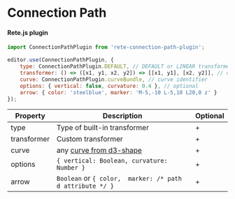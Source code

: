 Connection Path
====
#### Rete.js plugin

```js
import ConnectionPathPlugin from 'rete-connection-path-plugin';

editor.use(ConnectionPathPlugin, {
    type: ConnectionPathPlugin.DEFAULT, // DEFAULT or LINEAR transformer
    transformer: () => ([x1, y1, x2, y2]) => [[x1, y1], [x2, y2]], // optional, custom transformer
    curve: ConnectionPathPlugin.curveBundle, // curve identifier
    options: { vertical: false, curvature: 0.4 }, // optional
    arrow: { color: 'steelblue', marker: 'M-5,-10 L-5,10 L20,0 z' }
});
```

| Property | Description | Optional | 
|---|---|---|
| type | Type of built-in transformer | + |
| transformer | Custom transformer | + |
| curve | any [curve from d3-shape](https://github.com/d3/d3-shape#curves) | + |
| options | `{ vertical: Boolean, curvature: Number }` | + |
| arrow | `Boolean` or `{ color,  marker: /* path d attribute */ }` | + |